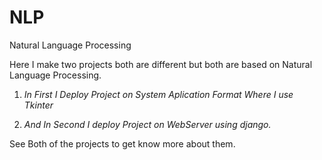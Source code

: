 # NLP
Natural Language Processing

Here I make two projects both are different but both are based on Natural Language Processing.

1) *In First I Deploy Project on System Aplication Format Where I use Tkinter*

2) *And In Second I deploy Project on WebServer using django.*

See Both of the projects to get know more about them.
